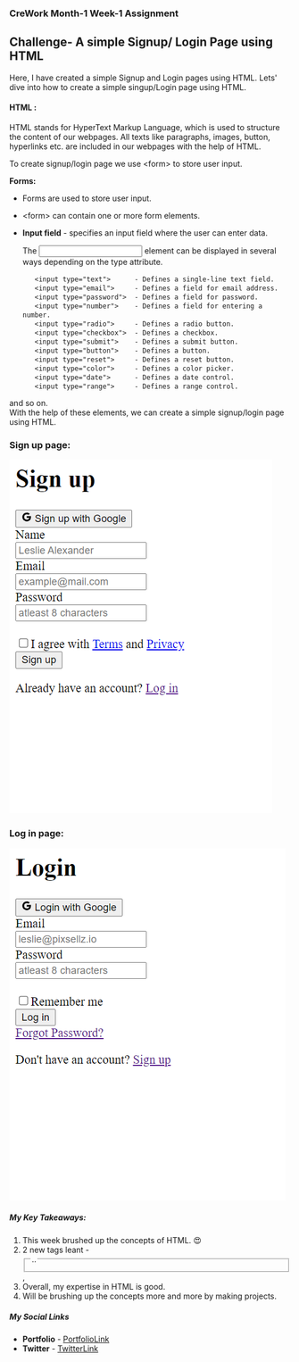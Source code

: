### CreWork Month-1 Week-1 Assignment

## Challenge- A simple Signup/ Login Page using HTML

Here, I have created a simple Signup and Login pages using HTML.
Lets' dive into how to create a simple singup/Login page using HTML.


#### HTML :
HTML stands for HyperText Markup Language, which is used to structure the content of our webpages. All texts like paragraphs, images, button, hyperlinks etc. are included in our webpages with the help of HTML.

To create signup/login page we use &lt;form&gt; to store user input.

**Forms:**
- Forms are used to store user input.
- &lt;form&gt; can contain one or more form elements.

- **Input field** - specifies an input field where the user can enter data.

   The <input> element can be displayed in several ways depending on the type attribute.

         <input type="text">      - Defines a single-line text field.    
         <input type="email">     - Defines a field for email address.
         <input type="password">  - Defines a field for password.
         <input type="number">    - Defines a field for entering a number.
         <input type="radio">     - Defines a radio button.
         <input type="checkbox">  - Defines a checkbox.
         <input type="submit">    - Defines a submit button.
         <input type="button">    - Defines a button.
         <input type="reset">     - Defines a reset button.
         <input type="color">     - Defines a color picker.
         <input type="date">      - Defines a date control.
         <input type="range">     - Defines a range control.


and so on.<br/>
With the help of these elements, we can create a simple signup/login page using HTML.

### Sign up page:

<img src="https://github.com/shanolhere/CreWork/blob/main/week-1/assets/signup.PNG" alt="signup page">

### Log in page:

<img src="https://github.com/shanolhere/CreWork/blob/main/week-1/assets/login.PNG" alt="login page">

##### **My Key Takeaways:**
1. This week brushed up the concepts of HTML. 😍
2. 2 new tags leant - <fieldset> <legend>.. </fieldset>, <datalist> <option>.. </datalist>
3. Overall, my expertise in HTML is good.
4. Will be brushing up the concepts more and more by making projects.

##### **My Social Links**

- **Portfolio**  - [PortfolioLink](https://sabiya.netlify.app/)
- **Twitter** - [TwitterLink](https://twitter.com/nerd_fswd)
